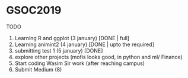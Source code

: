 # GSOC2019
TODO
1. Learning R and ggplot (3 january) [DONE | full]
2. Learning animint2 (4 january) [DONE | upto the required]
3. submitting test 1 (5 january) [DONE]
4. explore other projects (mofis looks good, in python and ml/ Finance)
5. Start coding Wasim Sir work (after reaching campus)
6. Submit Medium (8)
